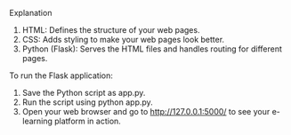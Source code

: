 Explanation
1. HTML: Defines the structure of your web pages.
2. CSS: Adds styling to make your web pages look better.
3. Python (Flask): Serves the HTML files and handles routing for different pages.

To run the Flask application:
1. Save the Python script as app.py.
2. Run the script using python app.py.
3. Open your web browser and go to http://127.0.0.1:5000/ to see your e-learning platform in action.
